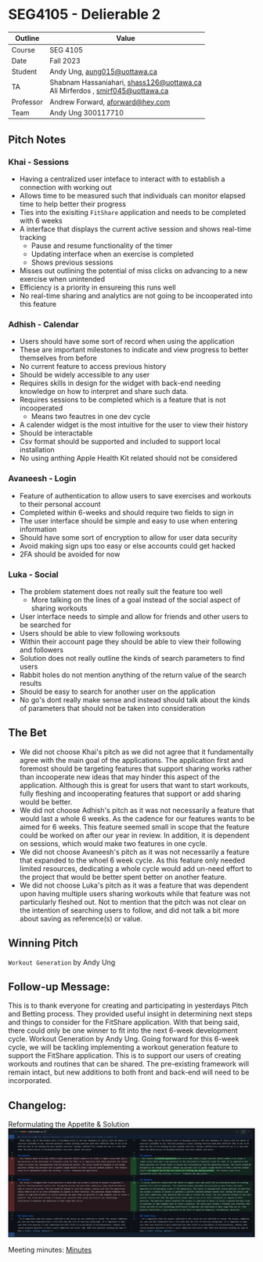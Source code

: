 # SEG4105 - Delierable 2

| Outline | Value |
| --- | --- |
| Course | SEG 4105 |
| Date | Fall 2023 |
| Student | Andy Ung, aung015@uottawa.ca |
| TA | Shabnam Hassaniahari, shass126@uottawa.ca <br> Ali Mirferdos , smirf045@uottawa.ca| 
| Professor | Andrew Forward, aforward@hey.com |  
| Team | Andy Ung 300117710 <br>|

## Pitch Notes

### Khai - Sessions
- Having a centralized user inteface to interact with to establish a connection with working out
- Allows time to be measured such that individuals can monitor elapsed time to help better their progress 
- Ties into the exisiting `FitShare` application and needs to be completed with 6 weeks
- A interface that displays the current active session and shows real-time tracking
    - Pause and resume functionality of the timer
    - Updating interface when an exercise is completed
    - Shows previous sessions 
- Misses out outlining the potential of miss clicks on advancing to a new exercise when unintended
- Efficiency is a priority in ensureing this runs well
- No real-time sharing and analytics are not going to be incooperated into this feature

### Adhish - Calendar
- Users should have some sort of record when using the application
- These are important milestones to indicate and view progress to better themselves from before
- No current feature to access previous history
- Should be widely accessible to any user
- Requires skills in design for the widget with back-end needing knowledge on how to interpret and share such data. 
- Requires sessions to be completed which is a feature that is not incooperated
    - Means two feautres in one dev cycle
- A calender widget is the most intuitive for the user to view their history
- Should be interactable 
- Csv format should be supported and included to support local installation
- No using anthing 
Apple Health Kit related should not be considered  

### Avaneesh - Login
- Feature of authentication to allow users to save exercises and workouts to their personal account
- Completed within 6-weeks and should require two fields to sign in 
- The user interface should be simple and easy to use when entering information
- Should have some sort of encryption to allow for user data security
- Avoid making sign ups too easy or else accounts could get hacked 
- 2FA should be avoided for now

### Luka - Social
- The problem statement does not really suit the feature too well
    - More talking on the lines of a goal instead of the social aspect of sharing workouts
- User interface needs to simple and allow for friends and other users to be searched for
- Users should be able to view following worksouts
- Within their account page they should be able to view their following and followers
- Solution does not really outline the kinds of search parameters to find users
- Rabbit holes do not mention anything of the return value of the search results
- Should be easy to search for another user on the application
- No go's dont really make sense and instead should talk about the kinds of parameters that should not be taken into consideration  

## The Bet
- We did not choose Khai's pitch as we did not agree that it fundamentally agree with the main goal of the applications. The application first and foremost should be targeting features that support sharing works rather than incooperate new ideas that may hinder this aspect of the application. Although this is great for users that want to start workouts, fully fleshing and incooperating features that support or add sharing would be better.
- We did not choose Adhish's pitch as it was not necessarily a feature that would last a whole 6 weeks. As the cadence for our features wants to be aimed for 6 weeks. This feature seemed small in scope that the feature could be worked on after our year in review. In addition, it is dependent on sessions, which would make two features in one cycle.
- We did not choose Avaneesh's pitch as it was not necessarily a feature that expanded to the whoel 6 week cycle. As this feature only needed limited resources, dedicating a whole cycle would add un-need effort to the project that would be better spent better on another feature.  
- We did not choose Luka's pitch as it was a feature that was dependent upon having multiple users sharing workouts while that feature was not particularly fleshed out. Not to mention that the pitch was not clear on the intention of searching users to follow, and did not talk a bit more about saving as reference(s) or value.

## Winning Pitch 
`Workout Generation` by Andy Ung

## Follow-up Message: 
This is to thank everyone for creating and participating in yesterdays Pitch and Betting process. They provided useful insight in determining next steps and things to consider for the FitShare application. With that being said, there could only be one winner to fit into the next 6-week development cycle. Workout Generation by Andy Ung. Going forward for this 6-week cycle, we will be tackling implementing a workout generation feature to support the FitShare application. This is to support our users of creating workouts and routines that can be shared. The pre-existing framework will remain intact, but new additions to both front and back-end will need to be incorporated.

## Changelog: 
Reformulating the Appetite & Solution
![Alt text](image.png)

Meeting minutes: [Minutes](https://github.com/LukaDavid04/FitShare/blob/main/Minutes.md#meeting-date-2023-10-12)